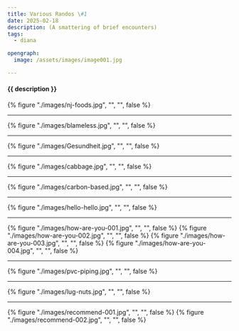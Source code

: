 ```yaml
---
title: Various Randos \#1
date: 2025-02-18
description: (A smattering of brief encounters)
tags:
  - diana

opengraph:
  image: /assets/images/image001.jpg

---
```


<h4>{{ description }}</h4>

{% figure "./images/nj-foods.jpg", "", "", false %}

<hr />

{% figure "./images/blameless.jpg", "", "", false %}

<hr />

{% figure "./images/Gesundheit.jpg", "", "", false %}

<hr />

{% figure "./images/cabbage.jpg", "", "", false %}

<hr />

{% figure "./images/carbon-based.jpg", "", "", false %}

<hr />

{% figure "./images/hello-hello.jpg", "", "", false %}

<hr />

{% figure "./images/how-are-you-001.jpg", "", "", false %}
{% figure "./images/how-are-you-002.jpg", "", "", false %}
{% figure "./images/how-are-you-003.jpg", "", "", false %}
{% figure "./images/how-are-you-004.jpg", "", "", false %}

<hr />

{% figure "./images/pvc-piping.jpg", "", "", false %}

<hr />

{% figure "./images/lug-nuts.jpg", "", "", false %}

<hr />
{% figure "./images/recommend-001.jpg", "", "", false %}
{% figure "./images/recommend-002.jpg", "", "", false %}
